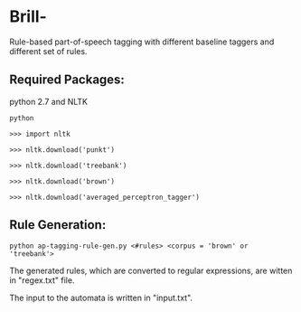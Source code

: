 # Brill-
Rule-based part-of-speech tagging with different baseline taggers and different set of rules.


## Required Packages:
python 2.7 and NLTK 

`python`

`>>> import nltk`

`>>> nltk.download('punkt')`

`>>> nltk.download('treebank')`

`>>> nltk.download('brown')`

`>>> nltk.download('averaged_perceptron_tagger')`


## Rule Generation:
 
`python ap-tagging-rule-gen.py <#rules> <corpus = 'brown' or 'treebank'>`

The generated rules, which are converted to regular expressions, are witten in "regex.txt" file. 

The input to the automata is written in "input.txt".

